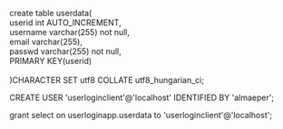 create table userdata(\
	userid int AUTO_INCREMENT,\
    username varchar(255) not null,\
    email varchar(255),\
    passwd varchar(255) not null,\
    PRIMARY KEY(userid)\
\
)CHARACTER SET utf8 COLLATE utf8_hungarian_ci;


CREATE USER 'userloginclient'@'localhost' IDENTIFIED BY 'almaeper';

grant select on userloginapp.userdata to 'userloginclient'@'localhost';
